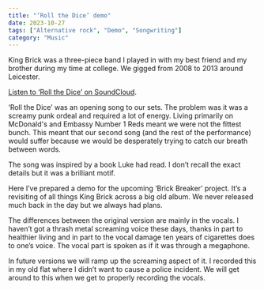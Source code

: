 ```yaml
---
title: "‘Roll the Dice’ demo"
date: 2023-10-27
tags: ["Alternative rock", "Demo", "Songwriting"]
category: "Music"
---
```

King Brick was a three-piece band I played in with my best friend and my brother during my time at college. We gigged from 2008 to 2013 around Leicester.

[Listen to ‘Roll the Dice’ on SoundCloud](https://soundcloud.com/jackgutts/kb-rllthdc-230405).

‘Roll the Dice’ was an opening song to our sets. The problem was it was a screamy punk ordeal and required a lot of energy. Living primarily on McDonald's and Embassy Number 1 Reds meant we were not the fittest bunch. This meant that our second song (and the rest of the performance) would suffer because we would be desperately trying to catch our breath between words.

The song was inspired by a book Luke had read. I don’t recall the exact details but it was a brilliant motif.

Here I’ve prepared a demo for the upcoming ‘Brick Breaker’ project. It’s a revisiting of all things King Brick across a big old album. We never released much back in the day but we always had plans.

The differences between the original version are mainly in the vocals. I haven’t got a thrash metal screaming voice these days, thanks in part to healthier living and in part to the vocal damage ten years of cigarettes does to one’s voice. The vocal part is spoken as if it was through a megaphone.

In future versions we will ramp up the screaming aspect of it. I recorded this in my old flat where I didn’t want to cause a police incident. We will get around to this when we get to properly recording the vocals.

